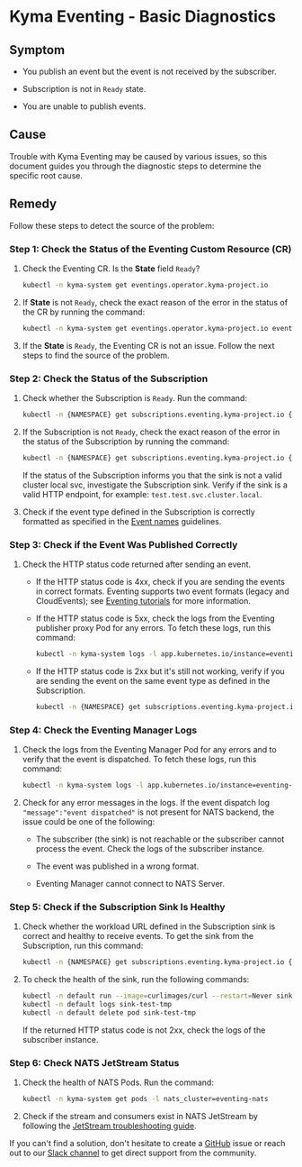 # Kyma Eventing - Basic Diagnostics

## Symptom

- You publish an event but the event is not received by the subscriber.

- Subscription is not in `Ready` state.

- You are unable to publish events.

## Cause

Trouble with Kyma Eventing may be caused by various issues, so this document guides you through the diagnostic steps to determine the specific root cause.

## Remedy

Follow these steps to detect the source of the problem:

### Step 1: Check the Status of the Eventing Custom Resource (CR)

1. Check the Eventing CR. Is the **State** field `Ready`?

    ```bash
    kubectl -n kyma-system get eventings.operator.kyma-project.io
    ```

2. If **State** is not `Ready`, check the exact reason of the error in the status of the CR by running the command:

    ```bash
    kubectl -n kyma-system get eventings.operator.kyma-project.io eventing -o yaml
    ```

3. If the **State** is `Ready`, the Eventing CR is not an issue. Follow the next steps to find the source of the problem.

### Step 2: Check the Status of the Subscription

1. Check whether the Subscription is `Ready`. Run the command:

    ```bash
    kubectl -n {NAMESPACE} get subscriptions.eventing.kyma-project.io {NAME}
    ```

2. If the Subscription is not `Ready`, check the exact reason of the error in the status of the Subscription by running the command:

    ```bash
    kubectl -n {NAMESPACE} get subscriptions.eventing.kyma-project.io {NAME} -o yaml
    ```

    If the status of the Subscription informs you that the sink is not a valid cluster local svc, investigate the Subscription sink. Verify if the sink is a valid HTTP endpoint, for example: `test.test.svc.cluster.local`.

3. Check if the event type defined in the Subscription is correctly formatted as specified in the [Event names](../evnt-event-names.md) guidelines.

### Step 3: Check if the Event Was Published Correctly

1. Check the HTTP status code returned after sending an event.

   - If the HTTP status code is 4xx, check if you are sending the events in correct formats. Eventing supports two event formats (legacy and CloudEvents); see [Eventing tutorials](../tutorials/evnt-01-prerequisites.md) for more information.
   - If the HTTP status code is 5xx, check the logs from the Eventing publisher proxy Pod for any errors. To fetch these logs, run this command:

      ```bash
      kubectl -n kyma-system logs -l app.kubernetes.io/instance=eventing,app.kubernetes.io/name=eventing-publisher-proxy
      ```

   - If the HTTP status code is 2xx but it's still not working, verify if you are sending the event on the same event type as defined in the Subscription.

      ```bash
      kubectl -n {NAMESPACE} get subscriptions.eventing.kyma-project.io {NAME} -o jsonpath='{.spec.filter.filters}'
      ```

### Step 4: Check the Eventing Manager Logs

1. Check the logs from the Eventing Manager Pod for any errors and to verify that the event is dispatched.
   To fetch these logs, run this command:

    ```bash
    kubectl -n kyma-system logs -l app.kubernetes.io/instance=eventing-manager,app.kubernetes.io/name=eventing-manager
    ```

2. Check for any error messages in the logs. If the event dispatch log `"message":"event dispatched"` is not present for NATS backend, the issue could be one of the following:

   - The subscriber (the sink) is not reachable or the subscriber cannot process the event. Check the logs of the subscriber instance.

   - The event was published in a wrong format.

   - Eventing Manager cannot connect to NATS Server.

### Step 5: Check if the Subscription Sink Is Healthy

1. Check whether the workload URL defined in the Subscription sink is correct and healthy to receive events. To get the sink from the Subscription, run this command:

    ```bash
    kubectl -n {NAMESPACE} get subscriptions.eventing.kyma-project.io {NAME} -o jsonpath='{.spec.sink}'
    ```

2. To check the health of the sink, run the following commands:

    ```bash
    kubectl -n default run --image=curlimages/curl --restart=Never sink-test-tmp -- curl --head {SINK_URL}
    kubectl -n default logs sink-test-tmp 
    kubectl -n default delete pod sink-test-tmp
    ```

    If the returned HTTP status code is not 2xx, check the logs of the subscriber instance.

### Step 6: Check NATS JetStream Status

1. Check the health of NATS Pods. Run the command:

    ```bash
    kubectl -n kyma-system get pods -l nats_cluster=eventing-nats
    ```

2. Check if the stream and consumers exist in NATS JetStream by following the [JetStream troubleshooting guide](evnt-02-jetstream-troubleshooting.md).

If you can't find a solution, don't hesitate to create a [GitHub](https://github.com/kyma-project/kyma/issues) issue or reach out to our [Slack channel](https://kyma-community.slack.com/) to get direct support from the community.
